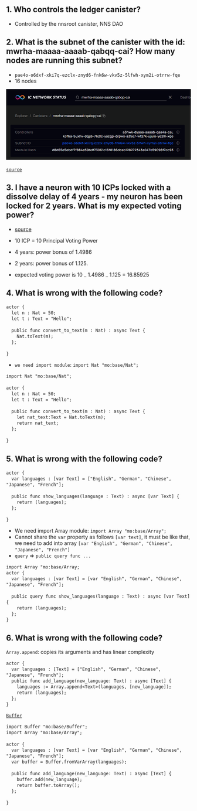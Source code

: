 ## 1. Who controls the ledger canister?

- Controlled by the nnsroot canister, NNS DAO

## 2. What is the subnet of the canister with the id: mwrha-maaaa-aaaab-qabqq-cai? How many nodes are running this subnet?

- `pae4o-o6dxf-xki7q-ezclx-znyd6-fnk6w-vkv5z-5lfwh-xym2i-otrrw-fqe`
- 16 nodes

![](.\id.png)

[`source`](`https://dashboard.internetcomputer.org/subnet/pae4o-o6dxf-xki7q-ezclx-znyd6-fnk6w-vkv5z-5lfwh-xym2i-otrrw-fqe`)

## 3. I have a neuron with 10 ICPs locked with a dissolve delay of 4 years - my neuron has been locked for 2 years. What is my expected voting power?

- [source](https://internetcomputer.org/docs/current/tokenomics/nns/nns-staking-voting-rewards/#voting-power)

- 10 ICP = 10 Principal Voting Power
- 4 years: power bonus of 1.4986
- 2 years: power bonus of 1.125.
- expected voting power is 10 _ 1.4986 _ 1.125 = 16.85925

## 4. What is wrong with the following code?

```
actor {
  let n : Nat = 50;
  let t : Text = "Hello";

  public func convert_to_text(m : Nat) : async Text {
    Nat.toText(m);
  };

}
```

- `we need import module`: `import Nat "mo:base/Nat";`

<!-- `The function performs the conversion but returns nothing`

-->

```
import Nat "mo:base/Nat";

actor {
  let n : Nat = 50;
  let t : Text = "Hello";

  public func convert_to_text(m : Nat) : async Text {
    let nat_text:Text = Nat.toText(m);
    return nat_text;
  };

}
```

## 5. What is wrong with the following code?

```
actor {
  var languages : [var Text] = ["English", "German", "Chinese", "Japanese", "French"];

  public func show_languages(language : Text) : async [var Text] {
    return (languages);
  };

}
```

- We need import Array module: `import Array "mo:base/Array";`
- Cannot share the `var` property as follows `[var text]`, it must be like that, we need to add into array `[var "English", "German", "Chinese", "Japanese", "French"]`
- `query` => `public query func ...`

```
import Array "mo:base/Array;
actor {
  var languages : [var Text] = [var "English", "German", "Chinese", "Japanese", "French"];

  public query func show_languages(language : Text) : async [var Text] {
    return (languages);
  };
}
```

## 6. What is wrong with the following code?

`Array.append`: copies its arguments and has linear complexity

```
actor {
  var languages : [Text] = ["English", "German", "Chinese", "Japanese", "French"];
  public func add_language(new_language: Text) : async [Text] {
    languages := Array.append<Text>(languages, [new_language]);
    return (languages);
  };
}
```

[`Buffer`](https://internetcomputer.org/docs/current/developer-docs/build/cdks/motoko-dfinity/base/Buffer)

```
import Buffer "mo:base/Buffer";
import Array "mo:base/Array";

actor {
  var languages : [var Text] = [var "English", "German", "Chinese", "Japanese", "French"];
  var buffer = Buffer.fromVarArray(languages);

  public func add_language(new_language: Text) : async [Text] {
    buffer.add(new_language);
    return buffer.toArray();
  };

}
```
